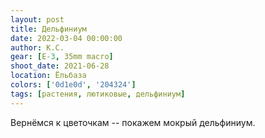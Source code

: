 ```yaml
---
layout: post
title: Дельфиниум
date: 2022-03-04 00:00:00
author: К.С.
gear: [E-3, 35mm macro]
shoot_date: 2021-06-28
location: Ёльбаза
colors: ['0d1e0d', '204324']
tags: [растения, лютиковые, дельфиниум]
---
```

Вернёмся к цветочкам -- покажем мокрый дельфиниум.
